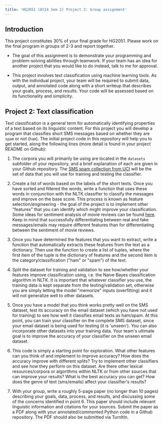 ```yaml
---
title: 'HG2051 (AY24 Sem 2) Project 2: Group assignment'
---
```


## Introduction

This project constitutes 30% of your final grade for HG2051. Please work on the
final program in groups of 2-3 and report together.

- The goal of this assignment is to demonstrate your programming and
problem-solving abilities through teamwork. If your team has an idea for
another project that you would like to do instead, talk to me for approval.

- This project involves text classification using machine learning tools. As
with the individual project, your team will be required to submit data, output,
and annotated code along with a short writeup that describes your goals,
process, and results. Your code will be assessed based on its functionality and
simplicity.

## Project 2: Text classification

Text classification is a general term for automatically identifying properties
of a text based on its linguistic content. For this project you will develop a
program that classifies short SMS messages based on whether they are `spam` or
not (`ham`). The initial project code in this repository will help you to get
started, along the following lines (more detail is found in your project README
on Github):

1. The corpora you will primarily be using are located in the `datasets` subfolder of your repository, and a brief explanation of each are given in your Github repository. The [SMS spam collection from UCI](https://archive.ics.uci.edu/ml/datasets/sms+spam+collection) will be the set of data that you will use for training and testing the classifier.

2. Create a list of words based on the labels of the short texts. Once you have sorted and filtered the words, write a function that uses these words in conjunction with the NLTK classifier to classify the messages and improve on the base score. This process is known as feature selection/engineering - the goal of the project is to implement other "features" that you can identify which might improve your classification. Some ideas for sentiment analysis of movie reviews can be found [here](https://realpython.com/python-nltk-sentiment-analysis/#selecting-useful-features). Keep in mind that successfully differentiating between real and fake messages/emails may require different features than for differentiating between the sentiment of movie reviews.

3. Once you have determined the features that you want to extract, write a function that automatically extracts these features from the text as a dictionary. Then use the function to create a list of tuples, where the first item of the tuple is the dictionary of features and the second item is the category/classification ("ham" or "spam") of the text.

4. Split the dataset for training and validation to see how/whether your features improve classification using, i.e. the Naive Bayes classification algorithm in NLTK. It is important that whatever classifier you use, the training data is kept separate from the testing/validation set, otherwise you are simply letting the model "memorize" inputs (overfitting) and it will not generalize well to other datasets.

5. Once you have a model that you think works pretty well on the SMS dataset, test its accuracy on the email dataset (which you have not used for training) to see how well it classifies email texts as ham/spam. At this point, you can train your classifier on the complete SMS dataset, since your email dataset is being used for testing (it is 'unseen'). You can also incorporate other datasets into your training data. Your team's ultimate goal is to improve the accuracy of your classifier on the unseen email dataset.

6. This code is simply a starting point for exploration. What other features can you think of and implement to improve accuracy? How does the accuracy improve with different splits? Try to implement other classifiers and see how they perform on this dataset. Are there other lexical resources/corpora or algorithms within NLTK or from other sources that can improve your results? What is the best accuracy you can get? How does the genre of text (sms/emails) affect your classifier's results?

7. With your group, write a roughly 5-page paper (no longer than 10 pages) describing your goals, data, process, and results, and discussing some of the concerns identified in point 6. This paper should include relevant linguistic information and citations for your sources. Submit the paper as a PDF along with your annotated/commented Python code in a Github repository. The PDF should also be submitted via TurnItIn.
